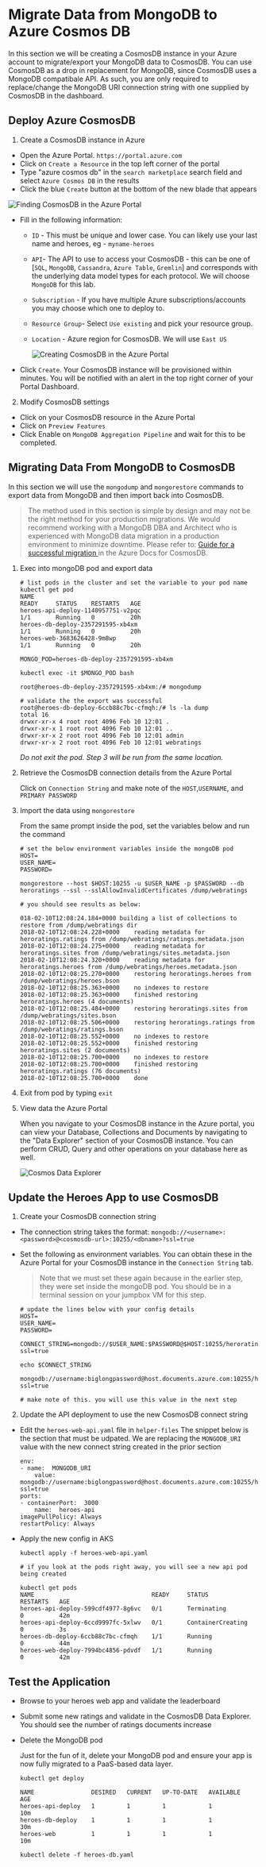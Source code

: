 # Migrate Data from MongoDB to Azure Cosmos DB

In this section we will be creating a CosmosDB instance in your Azure account to migrate/export your MongoDB data to CosmosDB.  You can use CosmosDB as a drop in replacement for MongoDB, since CosmosDB uses a MongoDB compatibale API.  As such, you are only required to replace/change the MongoDB URI connection string with one supplied by CosmosDB in the dashboard. 

## Deploy Azure CosmosDB

1. Create a CosmosDB instance in Azure

* Open the Azure Portal.  ```https://portal.azure.com```
* Click on ```Create a Resource``` in the top left corner of the portal
* Type "azure cosmos db" in the ```search marketplace``` search field and select ```Azure Cosmos DB``` in the results
* Click the blue ```Create``` button at the bottom of the new blade that appears

![Finding CosmosDB in the Azure Portal](img/finding_cosmos.png "Finding CosmosDB in the Azure Portal")

* Fill in the following information:

	- ```ID``` - This must be unique and lower case. You can likely use your last name and heroes, eg - ```myname-heroes```
	- ```API```- The API to use to access your CosmosDB - this can be one of [```SQL```, ```MongoDB```, ```Cassandra```, ```Azure Table```, ```Gremlin```] and corresponds with the underlying data model types for each protocol.  We will choose ```MongoDB``` for this lab.
	- ```Subscription``` - If you have multiple Azure subscriptions/accounts you may choose which one to deploy to.
	- ```Resource Group```- Select ```Use existing``` and pick your resource group.
	- ```Location``` - Azure region for CosmosDB. We will use ```East US```

		![Creating CosmosDB in the Azure Portal](img/creating_cosmos.png "Creating CosmosDB in the Azure Portal")

* Click ```Create```. Your CosmosDB instance will be provisioned within minutes.  You will be notified with an alert in the top right corner of your Portal Dashboard.

2. Modify CosmosDB settings

* Click on your CosmosDB resource in the Azure Portal
* Click on ```Preview Features```
* Click Enable on ```MongoDB Aggregation Pipeline``` and wait for this to be completed.

## Migrating Data From MongoDB to CosmosDB

In this section we will use the ```mongodump``` and ```mongorestore``` commands to export data from MongoDB and then import back into CosmosDB.  

> The method used in this section is simple by design and may not be the right method for your production migrations.  We would recommend working with a MongoDB DBA and Architect who is experienced with MongoDB data migration in a production environment to minimize downtime.  Please refer to: [Guide for a successful migration
](https://docs.microsoft.com/en-us/azure/cosmos-db/mongodb-migrate#guide-for-a-successful-migration) in the Azure Docs for CosmosDB.

1. Exec into mongoDB pod and export data
	```
	# list pods in the cluster and set the variable to your pod name
	kubectl get pod
	NAME                                                              READY     STATUS    RESTARTS   AGE
	heroes-api-deploy-1140957751-v2pqc                                1/1       Running   0          20h
	heroes-db-deploy-2357291595-xb4xm                                 1/1       Running   0          20h
	heroes-web-3683626428-9m8wp                                       1/1       Running   0          20h

	MONGO_POD=heroes-db-deploy-2357291595-xb4xm

	kubectl exec -it $MONGO_POD bash

	root@heroes-db-deploy-2357291595-xb4xm:/# mongodump

	# validate the the export was successful
	root@heroes-db-deploy-6ccb88c7bc-cfmqh:/# ls -la dump
	total 16
	drwxr-xr-x 4 root root 4096 Feb 10 12:01 .
	drwxr-xr-x 1 root root 4096 Feb 10 12:01 ..
	drwxr-xr-x 2 root root 4096 Feb 10 12:01 admin
	drwxr-xr-x 2 root root 4096 Feb 10 12:01 webratings

	```

	_Do not exit the pod. Step 3 will be run from the same location._

2. Retrieve the CosmosDB connection details from the Azure Portal

	Click on ```Connection String``` and make note of the ```HOST```,```USERNAME```, and ```PRIMARY PASSWORD```

3. Import the data using ```mongorestore```
	
	From the same prompt inside the pod, set the variables below and run the command

	```
	# set the below environment variables inside the mongoDB pod
	HOST=
	USER_NAME=
	PASSWORD=

	mongorestore --host $HOST:10255 -u $USER_NAME -p $PASSWORD --db heroratings --ssl --sslAllowInvalidCertificates /dump/webratings

	# you should see results as below:

	018-02-10T12:08:24.184+0000	building a list of collections to restore from /dump/webratings dir
	2018-02-10T12:08:24.228+0000	reading metadata for heroratings.ratings from /dump/webratings/ratings.metadata.json
	2018-02-10T12:08:24.275+0000	reading metadata for heroratings.sites from /dump/webratings/sites.metadata.json
	2018-02-10T12:08:24.320+0000	reading metadata for heroratings.heroes from /dump/webratings/heroes.metadata.json
	2018-02-10T12:08:25.270+0000	restoring heroratings.heroes from /dump/webratings/heroes.bson
	2018-02-10T12:08:25.363+0000	no indexes to restore
	2018-02-10T12:08:25.363+0000	finished restoring heroratings.heroes (4 documents)
	2018-02-10T12:08:25.484+0000	restoring heroratings.sites from /dump/webratings/sites.bson
	2018-02-10T12:08:25.506+0000	restoring heroratings.ratings from /dump/webratings/ratings.bson
	2018-02-10T12:08:25.552+0000	no indexes to restore
	2018-02-10T12:08:25.552+0000	finished restoring heroratings.sites (2 documents)
	2018-02-10T12:08:25.700+0000	no indexes to restore
	2018-02-10T12:08:25.700+0000	finished restoring heroratings.ratings (76 documents)
	2018-02-10T12:08:25.700+0000	done
	```
4. Exit from pod by typing `exit`

5. View data the Azure Portal

	When you navigate to your CosmosDB instance in the Azure portal, you can view your Database, Collections and Documents by navigating to the "Data Explorer" section of your CosmosDB instance.  You can perform CRUD, Query and other operations on your database here as well.

	![Cosmos Data Explorer](img/cosmos_data_explorer.png "Cosmos Data Explorer")

## Update the Heroes App to use CosmosDB

1. Create your CosmosDB connection string

* The connection string takes the format: ```mongodb://<username>:<password>@<cosmosdb-url>:10255/<dbname>?ssl=true```

* Set the following as environment variables. You can obtain these in the Azure Portal for your CosmosDB instance in the ```Connection String``` tab. 

	> Note that we must set these again because in the earlier step, they were set inside the mongoDB pod. You should be in a terminal session on your jumpbox VM for this step.

	```
	# update the lines below with your config details
	HOST=
	USER_NAME=
	PASSWORD=

	CONNECT_STRING=mongodb://$USER_NAME:$PASSWORD@$HOST:10255/heroratings?ssl=true

	echo $CONNECT_STRING

	mongodb://username:biglongpassword@host.documents.azure.com:10255/heroratings?ssl=true

	# make note of this. you will use this value in the next step
	```

2. Update the API deployment to use the new CosmosDB connect string

* Edit the `heroes-web-api.yaml` file in `helper-files`
	The snippet below is the section that must be udpated. We are replacing the `MONGODB_URI` value with the new connect string created in the prior section
	```
	env:
	- name:  MONGODB_URI
		value: mongodb://username:biglongpassword@host.documents.azure.com:10255/heroratings?ssl=true
	ports:
	- containerPort:  3000
		name:  heroes-api
	imagePullPolicy: Always
	restartPolicy: Always
	```

* Apply the new config in AKS
	```
	kubectl apply -f heroes-web-api.yaml

	# if you look at the pods right away, you will see a new api pod being created
	
	kubectl get pods
	NAME                                 READY     STATUS              RESTARTS   AGE
	heroes-api-deploy-599cdf4977-8g6vc   0/1       Terminating         0          42m
	heroes-api-deploy-6ccd9997fc-5xlwv   0/1       ContainerCreating   0          3s
	heroes-db-deploy-6ccb88c7bc-cfmqh    1/1       Running             0          44m
	heroes-web-deploy-7994bc4856-pdvdf   1/1       Running             0          42m
	```

## Test the Application

* Browse to your heroes web app and validate the leaderboard
* Submit some new ratings and validate in the CosmosDB Data Explorer. You should see the number of ratings documents increase
* Delete the MongoDB pod

	Just for the fun of it, delete your MongoDB pod and ensure your app is now fully migrated to a PaaS-based data layer. 

	```
	kubectl get deploy

	NAME                DESIRED   CURRENT   UP-TO-DATE   AVAILABLE   AGE
	heroes-api-deploy   1         1         1            1           10m
	heroes-db-deploy    1         1         1            1           30m
	heroes-web          1         1         1            1           10m

	kubectl delete -f heroes-db.yaml
	```
